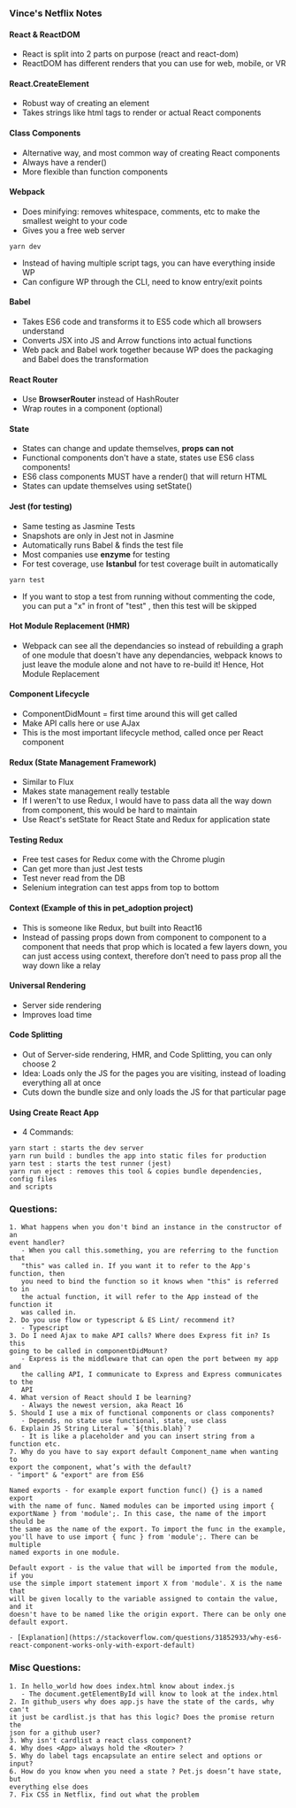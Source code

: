 ### Vince's Netflix Notes


#### React & ReactDOM
- React is split into 2 parts on purpose (react and react-dom)
- ReactDOM has different renders that you can use for web, mobile, or VR


#### React.CreateElement
- Robust way of creating an element
- Takes strings like html tags to render or actual React components


#### Class Components
- Alternative way, and most common way of creating React components
- Always have a render()
- More flexible than function components


#### Webpack
- Does minifying: removes whitespace, comments, etc to make the smallest
weight to your code
- Gives you a free web server
```
yarn dev
```
- Instead of having multiple script tags, you can have everything inside WP
- Can configure WP through the CLI, need to know entry/exit points


#### Babel
- Takes ES6 code and transforms it to ES5 code which all browsers understand
- Converts JSX into JS and Arrow functions into actual functions
- Web pack and Babel work together because WP does the packaging and Babel does
the transformation


#### React Router
- Use **BrowserRouter** instead of HashRouter
- Wrap routes in a <Switch> component (optional)


#### State
- States can change and update themselves, **props can not**
- Functional components don't have a state, states use ES6 class components!
- ES6 class components MUST have a render() that will return HTML
- States can update themselves using setState()


#### Jest (for testing)
- Same testing as Jasmine Tests
- Snapshots are only in Jest not in Jasmine
- Automatically runs Babel & finds the test file
- Most companies use **enzyme** for testing
- For test coverage, use **Istanbul** for test coverage built in automatically
```
yarn test
```
- If you want to stop a test from running without commenting the code, you can
put a "x" in front of "test" , then this test will be skipped


#### Hot Module Replacement (HMR)
- Webpack can see all the dependancies so instead of rebuilding a graph of one
module that doesn't have any dependancies, webpack knows to just leave the
module alone and not have to re-build it! Hence, Hot Module Replacement


#### Component Lifecycle
- ComponentDidMount = first time around this will get called
- Make API calls here or use AJax
- This is the most important lifecycle method, called once per React component


#### Redux (State Management Framework)
- Similar to Flux
- Makes state management really testable
- If I weren't to use Redux, I would have to pass data all the way down from
component, this would be hard to maintain
- Use React's setState for React State and Redux for application state


#### Testing Redux
- Free test cases for Redux come with the Chrome plugin
- Can get more than just Jest tests
- Test never read from the DB
- Selenium integration can test apps from top to bottom


#### Context (Example of this in pet_adoption project)
- This is someone like Redux, but built into React16
- Instead of passing props down from component to component to a component that
needs that prop which is located a few layers down, you can just access using
context, therefore don’t need to pass prop all the way down like a relay


#### Universal Rendering
- Server side rendering
- Improves load time


#### Code Splitting
- Out of Server-side rendering, HMR, and Code Splitting, you can only choose 2
- Idea: Loads only the JS for the pages you are visiting, instead of loading
everything all at once
- Cuts down the bundle size and only loads the JS for that particular page


#### Using Create React App
- 4 Commands:
```
yarn start : starts the dev server
yarn run build : bundles the app into static files for production
yarn test : starts the test runner (jest)
yarn run eject : removes this tool & copies bundle dependencies, config files
and scripts
```

### Questions:
    1. What happens when you don't bind an instance in the constructor of an
    event handler?
       - When you call this.something, you are referring to the function that
       "this" was called in. If you want it to refer to the App's function, then
       you need to bind the function so it knows when "this" is referred to in
       the actual function, it will refer to the App instead of the function it
       was called in.
    2. Do you use flow or typescript & ES Lint/ recommend it?
       - Typescript
    3. Do I need Ajax to make API calls? Where does Express fit in? Is this
    going to be called in componentDidMount?
       - Express is the middleware that can open the port between my app and
       the calling API, I communicate to Express and Express communicates to the
       API
    4. What version of React should I be learning?
       - Always the newest version, aka React 16
    5. Should I use a mix of functional components or class components?
       - Depends, no state use functional, state, use class
    6. Explain JS String Literal = `${this.blah}`?
       - It is like a placeholder and you can insert string from a function etc.
    7. Why do you have to say export default Component_name when wanting to
    export the component, what’s with the default?
    - "import" & "export" are from ES6

    Named exports - for example export function func() {} is a named export
    with the name of func. Named modules can be imported using import {
    exportName } from 'module';. In this case, the name of the import should be
    the same as the name of the export. To import the func in the example,
    you'll have to use import { func } from 'module';. There can be multiple
    named exports in one module.

    Default export - is the value that will be imported from the module, if you
    use the simple import statement import X from 'module'. X is the name that
    will be given locally to the variable assigned to contain the value, and it
    doesn't have to be named like the origin export. There can be only one
    default export.

    - [Explanation](https://stackoverflow.com/questions/31852933/why-es6-react-component-works-only-with-export-default)

### Misc Questions:
    1. In hello_world how does index.html know about index.js
       - The document.getElementById will know to look at the index.html
    2. In github_users why does app.js have the state of the cards, why can't
    it just be cardlist.js that has this logic? Does the promise return the
    json for a github user?
    3. Why isn't cardlist a react class component?
    4. Why does <App> always hold the <Router> ?
    5. Why do label tags encapsulate an entire select and options or input?
    6. How do you know when you need a state ? Pet.js doesn’t have state, but
    everything else does
    7. Fix CSS in Netflix, find out what the problem
